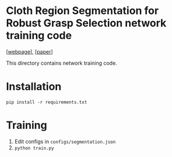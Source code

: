 # Cloth Region Segmentation for Robust Grasp Selection network training code
[[webpage](https://sites.google.com/view/cloth-segmentation)], [[paper](https://arxiv.org/abs/2008.05626)]

This directory contains network training code. 

# Installation
`pip install -r requirements.txt`

# Training
1. Edit configs in `configs/segmentation.json`
2. `python train.py`

